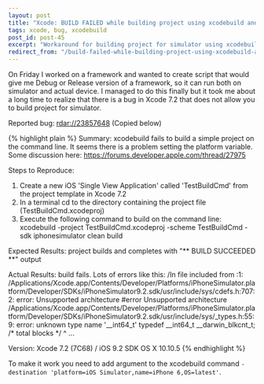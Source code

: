 ```yaml
---
layout: post
title: "Xcode: BUILD FAILED while building project using xcodebuild and Xcode 7.2"
tags: xcode, bug, xcodebuild
post_id: post-45
excerpt: "Workaround for building project for simulator using xcodebuild and Xcode 7.2."
redirect_from: "/build-failed-while-building-project-using-xcodebuild-and-xcode-7-2/"
---
```

On Friday I worked on a framework and wanted to create script that would give me
Debug or Release version of a framework, so it can run both on simulator and
actual device. I managed to do this finally but it took me about a long time to
realize that there is a bug in Xcode 7.2 that does not allow you to build project
for simulator.

Reported bug: [rdar://23857648][rdar-1] (Copied below)

{% highlight plain %}
Summary:
xcodebuild fails to build a simple project on the command line. It seems there is
a problem setting the platform variable. Some discussion here:
https://forums.developer.apple.com/thread/27975

Steps to Reproduce:
1. Create a new iOS 'Single View Application' called 'TestBuildCmd' from the project template in Xcode 7.2
2. In a terminal cd to the directory containing the project file (TestBuildCmd.xcodeproj)
3. Execute the following command to build on the command line:
xcodebuild -project TestBuildCmd.xcodeproj -scheme TestBuildCmd -sdk iphonesimulator clean build

Expected Results:
project builds and completes with "** BUILD SUCCEEDED **" output

Actual Results:
build fails. Lots of errors like this:
/In file included from <module-includes>:1:
/Applications/Xcode.app/Contents/Developer/Platforms/iPhoneSimulator.platform/Developer/SDKs/iPhoneSimulator9.2.sdk/usr/include/sys/cdefs.h:707:2: error: Unsupported architecture
#error Unsupported architecture
/Applications/Xcode.app/Contents/Developer/Platforms/iPhoneSimulator.platform/Developer/SDKs/iPhoneSimulator9.2.sdk/usr/include/sys/_types.h:55:9: error: unknown type name '__int64_t'
typedef __int64_t       __darwin_blkcnt_t;      /* total blocks */
        ^
...

Version:
Xcode 7.2 (7C68) / iOS 9.2 SDK
OS X 10.10.5
{% endhighlight %}


To make it work you need to add argument to the xcodebuild command `-destination 'platform=iOS Simulator,name=iPhone 6,OS=latest'`.

[rdar-1]: http://www.openradar.me/23857648

